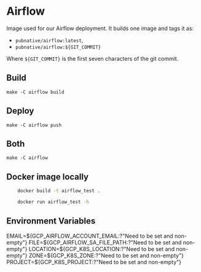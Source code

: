 # Airflow

Image used for our Airflow deployment.
It builds one image and tags it as:

- `pubnative/airflow:latest`,
- `pubnative/airflow:${GIT_COMMIT}`

Where `${GIT_COMMIT}` is the first seven characters of the git commit.

## Build

`make -C airflow build`

## Deploy

`make -C airflow push`

## Both

`make -C airflow`

## Docker image locally

``` bash
    docker build -t airflow_test .

    docker run airflow_test -h
```

## Environment Variables



  EMAIL=${GCP_AIRFLOW_ACCOUNT_EMAIL:?"Need to be set and non-empty"}
  FILE=${GCP_AIRFLOW_SA_FILE_PATH:?"Need to be set and non-empty"}
  LOCATION=${GCP_K8S_LOCATION:?"Need to be set and non-empty"}
  ZONE=${GCP_K8S_ZONE:?"Need to be set and non-empty"}
  PROJECT=${GCP_K8S_PROJECT:?"Need to be set and non-empty"}